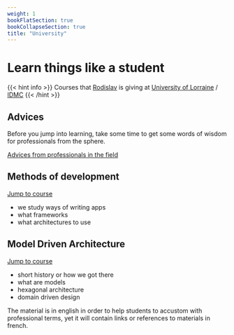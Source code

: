 ```yaml
---
weight: 1
bookFlatSection: true
bookCollapseSection: true
title: "University"
---
```

# Learn things like a student
{{< hint info >}}
Courses that [Rodislav](https://www.linkedin.com/in/rodislav/) is giving at [University of Lorraine](https://www.univ-lorraine.fr/) / [IDMC](https://idmc.univ-lorraine.fr/)
{{< /hint >}}

## Advices 

Before you jump into learning, take some time to get some words of wisdom
for professionals from the sphere.

[Advices from professionals in the field](/docs/university/advices/)

## Methods of development

[Jump to course](/docs/university/methods-of-development/)

- we study ways of writing apps
- what frameworks
- what architectures to use

## Model Driven Architecture

[Jump to course](/docs/university/model-driven-architecture/)

- short history or how we got there
- what are models
- hexagonal architecture
- domain driven design

The material is in english in order to help students to accustom with professional terms, 
yet it will contain links or references to materials in french.
